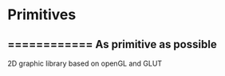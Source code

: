 # Primitives 
============
As primitive as possible
------------------------
2D graphic library based on openGL and GLUT
